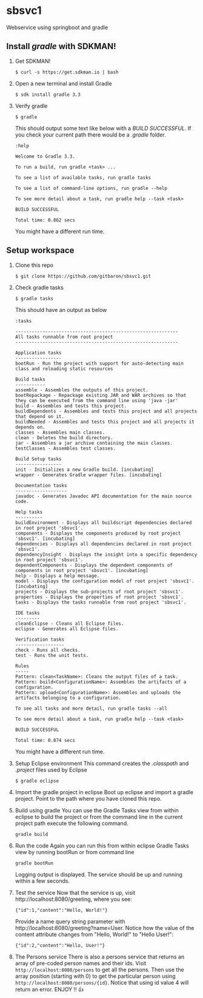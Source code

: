 # sbsvc1
Webservice using springboot and gradle

## Install *gradle* with SDKMAN!
1. Get SDKMAN!
	```
	$ curl -s https://get.sdkman.io | bash
	```

2. Open a new terminal and install Gradle
	```
	$ sdk install gradle 3.3
	```

3. Verify gradle
	```
	$ gradle
	```
	This should output some text like below with a *BUILD SUCCESSFUL*. If you check your current path there would be a *.gradle* folder.
	```
	:help
	
	Welcome to Gradle 3.3.
	
	To run a build, run gradle <task> ...
	
	To see a list of available tasks, run gradle tasks
	
	To see a list of command-line options, run gradle --help
	
	To see more detail about a task, run gradle help --task <task>
	
	BUILD SUCCESSFUL
	
	Total time: 0.862 secs
	```
	You might have a different run time.

## Setup workspace
1. Clone this repo
	```
	$ git clone https://github.com/gitbaron/sbsvc1.git
	```

2. Check gradle tasks
	```
	$ gradle tasks
	```
	
	This should have an output as below
	```
	:tasks
	
	------------------------------------------------------------
	All tasks runnable from root project
	------------------------------------------------------------
	
	Application tasks
	-----------------
	bootRun - Run the project with support for auto-detecting main class and reloading static resources
	
	Build tasks
	-----------
	assemble - Assembles the outputs of this project.
	bootRepackage - Repackage existing JAR and WAR archives so that they can be executed from the command line using 'java -jar'
	build - Assembles and tests this project.
	buildDependents - Assembles and tests this project and all projects that depend on it.
	buildNeeded - Assembles and tests this project and all projects it depends on.
	classes - Assembles main classes.
	clean - Deletes the build directory.
	jar - Assembles a jar archive containing the main classes.
	testClasses - Assembles test classes.
	
	Build Setup tasks
	-----------------
	init - Initializes a new Gradle build. [incubating]
	wrapper - Generates Gradle wrapper files. [incubating]
	
	Documentation tasks
	-------------------
	javadoc - Generates Javadoc API documentation for the main source code.
	
	Help tasks
	----------
	buildEnvironment - Displays all buildscript dependencies declared in root project 'sbsvc1'.
	components - Displays the components produced by root project 'sbsvc1'. [incubating]
	dependencies - Displays all dependencies declared in root project 'sbsvc1'.
	dependencyInsight - Displays the insight into a specific dependency in root project 'sbsvc1'.
	dependentComponents - Displays the dependent components of components in root project 'sbsvc1'. [incubating]
	help - Displays a help message.
	model - Displays the configuration model of root project 'sbsvc1'. [incubating]
	projects - Displays the sub-projects of root project 'sbsvc1'.
	properties - Displays the properties of root project 'sbsvc1'.
	tasks - Displays the tasks runnable from root project 'sbsvc1'.
	
	IDE tasks
	---------
	cleanEclipse - Cleans all Eclipse files.
	eclipse - Generates all Eclipse files.
	
	Verification tasks
	------------------
	check - Runs all checks.
	test - Runs the unit tests.
	
	Rules
	-----
	Pattern: clean<TaskName>: Cleans the output files of a task.
	Pattern: build<ConfigurationName>: Assembles the artifacts of a configuration.
	Pattern: upload<ConfigurationName>: Assembles and uploads the artifacts belonging to a configuration.
	
	To see all tasks and more detail, run gradle tasks --all
	
	To see more detail about a task, run gradle help --task <task>
	
	BUILD SUCCESSFUL
	
	Total time: 0.874 secs
	```
	You might have a different run time.

3. Setup Eclipse environment
	This command creates the *.classpath* and *.project* files used by Eclipse
	```
	$ gradle eclipse
	```

4. Import the gradle project in eclipse
	Boot up eclipse and import a gradle project. Point to the path where you have cloned this repo.

5. Build using gradle
	You can use the Gradle Tasks view from within eclipse to build the project or from the command line in the current project path execute the following command.
	```
	gradle build
	```

6. Run the code
	Again you can run this from within eclipse Gradle Tasks view by running bootRun or from command line
	```
	gradle bootRun
	```
	Logging output is displayed. The service should be up and running within a few seconds.

7. Test the service
	Now that the service is up, visit http://localhost:8080/greeting, where you see:
	
	```
	{"id":1,"content":"Hello, World!"}
	```
	Provide a name query string parameter with http://localhost:8080/greeting?name=User. Notice how the value of the content attribute changes from "Hello, World!" to "Hello User!":
	```
	{"id":2,"content":"Hello, User!"}
	```
8. The Persons service
	There is also a persons service that returns an array of pre-coded person names and their ids. Visit ```http://localhost:8080/persons``` to get all the persons.
	Then use the array position (starting with 0) to get the particular person using ```http://localhost:8080/persons/{id}```. Notice that using id value 4 will return an error. 
ENJOY !! :thumbsup:
